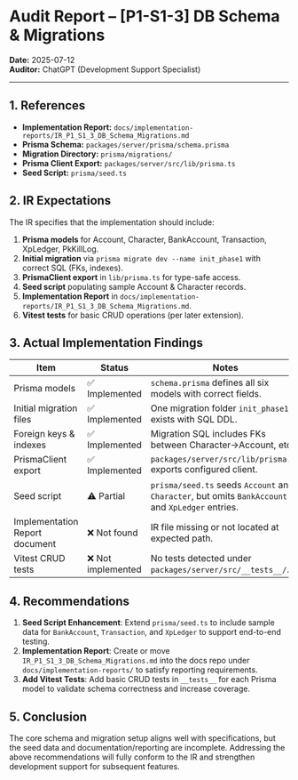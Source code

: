 # Audit Report – [P1-S1-3] DB Schema & Migrations

**Date:** 2025-07-12  
**Auditor:** ChatGPT (Development Support Specialist)

---

## 1. References

- **Implementation Report:**
  `docs/implementation-reports/IR_P1_S1_3_DB_Schema_Migrations.md`
- **Prisma Schema:** `packages/server/prisma/schema.prisma`
- **Migration Directory:** `prisma/migrations/`
- **Prisma Client Export:** `packages/server/src/lib/prisma.ts`
- **Seed Script:** `prisma/seed.ts`

## 2. IR Expectations

The IR specifies that the implementation should include:

1. **Prisma models** for Account, Character, BankAccount, Transaction, XpLedger,
   PkKillLog.
2. **Initial migration** via `prisma migrate dev --name init_phase1` with
   correct SQL (FKs, indexes).
3. **PrismaClient export** in `lib/prisma.ts` for type-safe access.
4. **Seed script** populating sample Account & Character records.
5. **Implementation Report** in
   `docs/implementation-reports/IR_P1_S1_3_DB_Schema_Migrations.md`.
6. **Vitest tests** for basic CRUD operations (per later extension).

## 3. Actual Implementation Findings

| Item                           | Status             | Notes                                                                                             |
| ------------------------------ | ------------------ | ------------------------------------------------------------------------------------------------- |
| Prisma models                  | ✅ Implemented     | `schema.prisma` defines all six models with correct fields.                                       |
| Initial migration files        | ✅ Implemented     | One migration folder `init_phase1` exists with SQL DDL.                                           |
| Foreign keys & indexes         | ✅ Implemented     | Migration SQL includes FKs between Character→Account, etc.                                        |
| PrismaClient export            | ✅ Implemented     | `packages/server/src/lib/prisma.ts` exports configured client.                                    |
| Seed script                    | ⚠️ Partial         | `prisma/seed.ts` seeds `Account` and `Character`, but omits `BankAccount` and `XpLedger` entries. |
| Implementation Report document | ❌ Not found       | IR file missing or not located at expected path.                                                  |
| Vitest CRUD tests              | ❌ Not implemented | No tests detected under `packages/server/src/__tests__/`.                                         |

## 4. Recommendations

1. **Seed Script Enhancement**: Extend `prisma/seed.ts` to include sample data
   for `BankAccount`, `Transaction`, and `XpLedger` to support end-to-end
   testing.
2. **Implementation Report**: Create or move
   `IR_P1_S1_3_DB_Schema_Migrations.md` into the docs repo under
   `docs/implementation-reports/` to satisfy reporting requirements.
3. **Add Vitest Tests**: Add basic CRUD tests in `__tests__` for each Prisma
   model to validate schema correctness and increase coverage.

## 5. Conclusion

The core schema and migration setup aligns well with specifications, but the
seed data and documentation/reporting are incomplete. Addressing the above
recommendations will fully conform to the IR and strengthen development support
for subsequent features.
